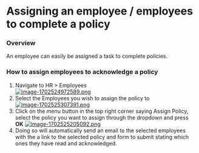 # Assigning an employee / employees to complete a policy

### Overview

An employee can easily be assigned a task to complete policies.

### How to assign employees to acknowledge a policy

1. Navigate to HR &gt; Employees  
    [![image-1702524972589.png](https://docs.rapidplatform.com/uploads/images/gallery/2023-12/scaled-1680-/sVgqQdygXvqJLz6t-image-1702524972589.png)](https://docs.rapidplatform.com/uploads/images/gallery/2023-12/sVgqQdygXvqJLz6t-image-1702524972589.png)
2. Select the Employees you wish to assign the policy to  
    [![image-1702525307391.png](https://docs.rapidplatform.com/uploads/images/gallery/2023-12/scaled-1680-/UYIhJiTcxfps2Pcz-image-1702525307391.png)](https://docs.rapidplatform.com/uploads/images/gallery/2023-12/UYIhJiTcxfps2Pcz-image-1702525307391.png)
3. Click on the menu button in the top right corner saying Assign Policy, select the policy you want to assign through the dropdown and press ****OK**** [![image-1702525205092.png](https://docs.rapidplatform.com/uploads/images/gallery/2023-12/scaled-1680-/T0VoMWU5UPGThUuf-image-1702525205092.png)](https://docs.rapidplatform.com/uploads/images/gallery/2023-12/T0VoMWU5UPGThUuf-image-1702525205092.png)
4. Doing so will automatically send an email to the selected employees with the a link to the selected policy and form to submit stating which ones they have read and acknowledged.